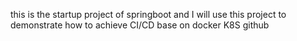 this is the startup project of springboot
and I will use this project to demonstrate how to achieve CI/CD base on docker K8S github
